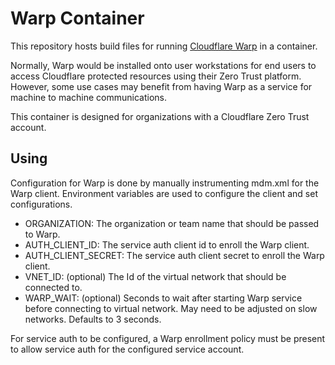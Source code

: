 # Warp Container
This repository hosts build files for running [Cloudflare Warp](https://developers.cloudflare.com/cloudflare-one/connections/connect-devices/warp/) in a container.

Normally, Warp would be installed onto user workstations for end users to access Cloudflare protected resources using their Zero Trust platform. However, some use cases may benefit from having Warp as a service for machine to machine communications.

This container is designed for organizations with a Cloudflare Zero Trust account.

## Using
Configuration for Warp is done by manually instrumenting mdm.xml for the Warp client. Environment variables are used to configure the client and set configurations.

- ORGANIZATION: The organization or team name that should be passed to Warp.
- AUTH_CLIENT_ID: The service auth client id to enroll the Warp client.
- AUTH_CLIENT_SECRET: The service auth client secret to enroll the Warp client.
- VNET_ID: (optional) The Id of the virtual network that should be connected to.
- WARP_WAIT: (optional) Seconds to wait after starting Warp service before connecting to virtual network. May need to be adjusted on slow networks. Defaults to 3 seconds.

For service auth to be configured, a Warp enrollment policy must be present to allow service auth for the configured service account.